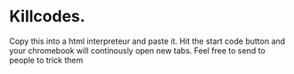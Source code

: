 # Killcodes.
Copy this into a html interpreteur and paste it. Hit the start code button and your chromebook will continously open new tabs. Feel free to send to people to trick them

